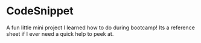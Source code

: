 # CodeSnippet
A fun little mini project I learned how to do during bootcamp! Its a reference sheet if I ever need a quick help to peek at.
